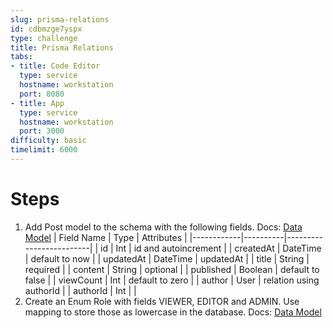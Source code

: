```yaml
---
slug: prisma-relations
id: cdbmzge7yspx
type: challenge
title: Prisma Relations
tabs:
- title: Code Editor
  type: service
  hostname: workstation
  port: 8080
- title: App
  type: service
  hostname: workstation
  port: 3000
difficulty: basic
timelimit: 6000
---
```


Steps
======
1. Add Post model to the schema with the following fields. Docs: [Data Model](https://www.prisma.io/docs/concepts/components/prisma-schema/data-model)
| Field Name | Type     | Attributes              |
|------------|----------|-------------------------|
| id         | Int      | id and autoincrement    |
| createdAt  | DateTime | default to now          |
| updatedAt  | DateTime | updatedAt               |
| title      | String   | required                |
| content    | String   | optional                |
| published  | Boolean  | default to false        |
| viewCount  | Int      | default to zero         |
| author     | User     | relation using authorId |
| authorId   | Int      |                         |
1. Create an Enum Role with fields VIEWER, EDITOR and ADMIN. Use mapping to store those as lowercase in the database. Docs: [Data Model](https://www.prisma.io/docs/concepts/components/prisma-schema/data-model)

